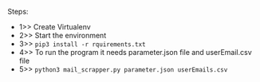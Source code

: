 Steps:

- 1>> Create Virtualenv
- 2>> Start the environment
- 3>> `pip3 install -r rquirements.txt`
- 4>> To run the program it needs parameter.json file and userEmail.csv file
- 5>> `python3 mail_scrapper.py parameter.json userEmails.csv`
